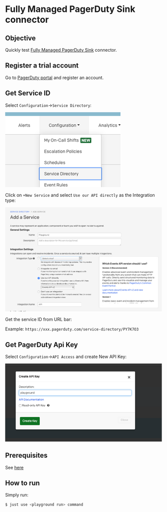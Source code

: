 # Fully Managed PagerDuty Sink connector



## Objective

Quickly test [Fully Managed PagerDuty Sink](https://docs.confluent.io/cloud/current/connectors/cc-pagerduty-sink.html) connector.



## Register a trial account

Go to [PagerDuty portal](https://www.pagerduty.com/sign-up/?type=team) and register an account.


## Get Service ID

Select `Configuration`->`Service Directory`:

![setup](Screenshot1.png)

Click on `+New Service` and select `Use our API directly` as the Integration type:

![setup](Screenshot2.png)

Get the service ID from URL bar:

Example: `https://xxx.pagerduty.com/service-directory/PY7K7O3`

## Get PagerDuty Api Key

Select `Configuration`->`API Access` and create New API Key:

![setup](Screenshot3.png)


## Prerequisites

See [here](https://kafka-docker-playground.io/#/how-to-use?id=%f0%9f%8c%a4%ef%b8%8f-confluent-cloud-examples)

## How to run

Simply run:

```bash
$ just use <playground run> command
```
